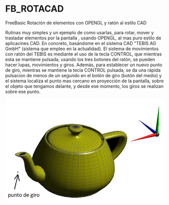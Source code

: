 # FB_ROTACAD
FreeBasic Rotación de elementos con OPENGL y ratón al estilo CAD


Rutinas muy simples y un ejemplo de como usarlas, para rotar, mover y trasladar elementos por la pantalla , usando OPENGL, al mas puro estilo de aplicacines CAD. En concreto, basándome en el sistema CAD "TEBIS AG GmbH" (sistema que empleo en la actualidad).
El sistema de movimientos con ratón del TEBIS es mediante el uso de la tecla CONTROL, que mientras esta se mantiene pulsada, usando los tres botones del ratón, se pueden hacer lupas, movimientos y giros. Además, para establecer un nuevo punto de giro, mientras se mantiene la tecla CONTROL pulsada, se da una rápida pulsacion de menos de un segundo en el botón de giro (botón del medio) y el sistema localiza el punto mas cercano en proyección de la pantalla, sobre el objeto que tengamos delante, y desde ese momento, los giros se realizan sobre ese punto.

![Imagen ejemplo.png](https://github.com/jepalza/FB_ROTACAD/blob/main/ejemplo.png)
